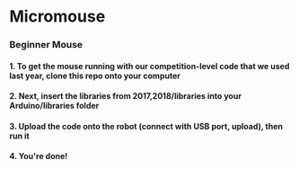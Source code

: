 # Micromouse

### Beginner Mouse

#### 1. To get the mouse running with our competition-level code that we used last year, clone this repo onto your computer

#### 2. Next, insert the libraries from 2017,2018/libraries into your Arduino/libraries folder

#### 3. Upload the code onto the robot (connect with USB port, upload), then run it

#### 4. You're done! 

